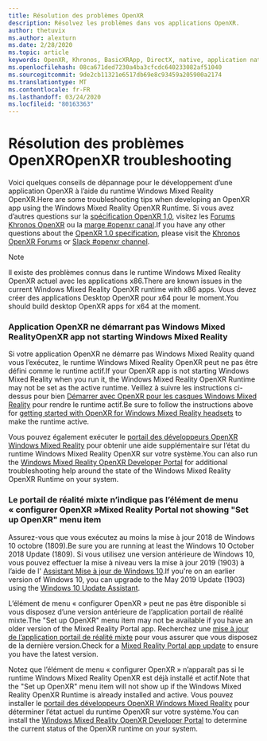 ```yaml
---
title: Résolution des problèmes OpenXR
description: Résolvez les problèmes dans vos applications OpenXR.
author: thetuvix
ms.author: alexturn
ms.date: 2/28/2020
ms.topic: article
keywords: OpenXR, Khronos, BasicXRApp, DirectX, native, application native, moteur personnalisé, intergiciel, résolution des problèmes
ms.openlocfilehash: 08ca671ded7230a4ba3cfcdc640233082af51040
ms.sourcegitcommit: 9de2cb11321e6517db69e8c93459a205900a2174
ms.translationtype: MT
ms.contentlocale: fr-FR
ms.lasthandoff: 03/24/2020
ms.locfileid: "80163363"
---
```

# <a name="openxr-troubleshooting"></a><span data-ttu-id="ff0b0-104">Résolution des problèmes OpenXR</span><span class="sxs-lookup"><span data-stu-id="ff0b0-104">OpenXR troubleshooting</span></span>

<span data-ttu-id="ff0b0-105">Voici quelques conseils de dépannage pour le développement d’une application OpenXR à l’aide du runtime Windows Mixed Reality OpenXR.</span><span class="sxs-lookup"><span data-stu-id="ff0b0-105">Here are some troubleshooting tips when developing an OpenXR app using the Windows Mixed Reality OpenXR Runtime.</span></span>  <span data-ttu-id="ff0b0-106">Si vous avez d’autres questions sur la <a href="https://www.khronos.org/registry/OpenXR/specs/1.0/html/xrspec.html" target="_blank">spécification OpenXR 1,0</a>, visitez les <a href="https://community.khronos.org/c/openxr" target="_blank">Forums Khronos OpenXR</a> ou la <a href="https://khr.io/slack" target="_blank">marge #openxr canal</a>.</span><span class="sxs-lookup"><span data-stu-id="ff0b0-106">If you have any other questions about the <a href="https://www.khronos.org/registry/OpenXR/specs/1.0/html/xrspec.html" target="_blank">OpenXR 1.0 specification</a>, please visit the <a href="https://community.khronos.org/c/openxr" target="_blank">Khronos OpenXR Forums</a> or <a href="https://khr.io/slack" target="_blank">Slack #openxr channel</a>.</span></span>

>[!NOTE]
><span data-ttu-id="ff0b0-107">Il existe des problèmes connus dans le runtime Windows Mixed Reality OpenXR actuel avec les applications x86.</span><span class="sxs-lookup"><span data-stu-id="ff0b0-107">There are known issues in the current Windows Mixed Reality OpenXR runtime with x86 apps.</span></span>  <span data-ttu-id="ff0b0-108">Vous devez créer des applications Desktop OpenXR pour x64 pour le moment.</span><span class="sxs-lookup"><span data-stu-id="ff0b0-108">You should build desktop OpenXR apps for x64 at the moment.</span></span>

### <a name="openxr-app-not-starting-windows-mixed-reality"></a><span data-ttu-id="ff0b0-109">Application OpenXR ne démarrant pas Windows Mixed Reality</span><span class="sxs-lookup"><span data-stu-id="ff0b0-109">OpenXR app not starting Windows Mixed Reality</span></span>

<span data-ttu-id="ff0b0-110">Si votre application OpenXR ne démarre pas Windows Mixed Reality quand vous l’exécutez, le runtime Windows Mixed Reality OpenXR peut ne pas être défini comme le runtime actif.</span><span class="sxs-lookup"><span data-stu-id="ff0b0-110">If your OpenXR app is not starting Windows Mixed Reality when you run it, the Windows Mixed Reality OpenXR Runtime may not be set as the active runtime.</span></span>  <span data-ttu-id="ff0b0-111">Veillez à suivre les instructions ci-dessus pour bien [Démarrer avec OpenXR pour les casques Windows Mixed Reality](openxr-getting-started.md#getting-started-with-openxr-for-windows-mixed-reality-headsets) pour rendre le runtime actif.</span><span class="sxs-lookup"><span data-stu-id="ff0b0-111">Be sure to follow the instructions above for [getting started with OpenXR for Windows Mixed Reality headsets](openxr-getting-started.md#getting-started-with-openxr-for-windows-mixed-reality-headsets) to make the runtime active.</span></span>

<span data-ttu-id="ff0b0-112">Vous pouvez également exécuter le [portail des développeurs OpenXR Windows Mixed Reality](openxr-getting-started.md#getting-the-windows-mixed-reality-openxr-developer-portal) pour obtenir une aide supplémentaire sur l’état du runtime Windows Mixed Reality OpenXR sur votre système.</span><span class="sxs-lookup"><span data-stu-id="ff0b0-112">You can also run the [Windows Mixed Reality OpenXR Developer Portal](openxr-getting-started.md#getting-the-windows-mixed-reality-openxr-developer-portal) for additional troubleshooting help around the state of the Windows Mixed Reality OpenXR Runtime on your system.</span></span>

### <a name="mixed-reality-portal-not-showing-set-up-openxr-menu-item"></a><span data-ttu-id="ff0b0-113">Le portail de réalité mixte n’indique pas l’élément de menu « configurer OpenXR »</span><span class="sxs-lookup"><span data-stu-id="ff0b0-113">Mixed Reality Portal not showing "Set up OpenXR" menu item</span></span>

<span data-ttu-id="ff0b0-114">Assurez-vous que vous exécutez au moins la mise à jour 2018 de Windows 10 octobre (1809).</span><span class="sxs-lookup"><span data-stu-id="ff0b0-114">Be sure you are running at least the Windows 10 October 2018 Update (1809).</span></span>  <span data-ttu-id="ff0b0-115">Si vous utilisez une version antérieure de Windows 10, vous pouvez effectuer la mise à niveau vers la mise à jour 2019 (1903) à l’aide de l' [Assistant Mise à jour de Windows 10](https://www.microsoft.com//software-download/windows10).</span><span class="sxs-lookup"><span data-stu-id="ff0b0-115">If you're on an earlier version of Windows 10, you can upgrade to the May 2019 Update (1903) using the [Windows 10 Update Assistant](https://www.microsoft.com//software-download/windows10).</span></span>

<span data-ttu-id="ff0b0-116">L’élément de menu « configurer OpenXR » peut ne pas être disponible si vous disposez d’une version antérieure de l’application portail de réalité mixte.</span><span class="sxs-lookup"><span data-stu-id="ff0b0-116">The "Set up OpenXR" menu item may not be available if you have an older version of the Mixed Reality Portal app.</span></span>  <span data-ttu-id="ff0b0-117">Recherchez une [mise à jour de l’application portail de réalité mixte](https://www.microsoft.com/p/mixed-reality-portal/9ng1h8b3zc7m) pour vous assurer que vous disposez de la dernière version.</span><span class="sxs-lookup"><span data-stu-id="ff0b0-117">Check for a [Mixed Reality Portal app update](https://www.microsoft.com/p/mixed-reality-portal/9ng1h8b3zc7m) to ensure you have the latest version.</span></span>

<span data-ttu-id="ff0b0-118">Notez que l’élément de menu « configurer OpenXR » n’apparaît pas si le runtime Windows Mixed Reality OpenXR est déjà installé et actif.</span><span class="sxs-lookup"><span data-stu-id="ff0b0-118">Note that the "Set up OpenXR" menu item will not show up if the Windows Mixed Reality OpenXR Runtime is already installed and active.</span></span>  <span data-ttu-id="ff0b0-119">Vous pouvez installer le [portail des développeurs OpenXR Windows Mixed Reality](openxr-getting-started.md#getting-the-windows-mixed-reality-openxr-developer-portal) pour déterminer l’état actuel du runtime OpenXR sur votre système.</span><span class="sxs-lookup"><span data-stu-id="ff0b0-119">You can install the [Windows Mixed Reality OpenXR Developer Portal](openxr-getting-started.md#getting-the-windows-mixed-reality-openxr-developer-portal) to determine the current status of the OpenXR runtime on your system.</span></span>